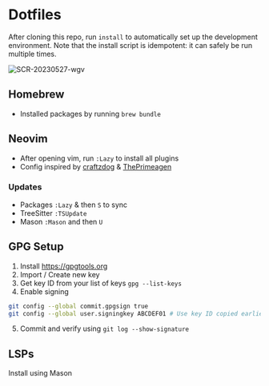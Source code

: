 # Dotfiles

After cloning this repo, run `install` to automatically set up the development environment. Note that the install script is idempotent: it can safely be run multiple times.

![SCR-20230527-wgv](https://github.com/arjunkomath/dotfiles/assets/2555067/442c0c1e-939f-44d0-8da7-2e40dea94df9)

## Homebrew

- Installed packages by running `brew bundle`

## Neovim

- After opening vim, run `:Lazy` to install all plugins
- Config inspired by [craftzdog](https://github.com/craftzdog/dotfiles-public) & [ThePrimeagen](https://github.com/ThePrimeagen/init.lua)

### Updates

- Packages `:Lazy` & then `S` to sync
- TreeSitter `:TSUpdate`
- Mason `:Mason` and then `U`

## GPG Setup

1. Install https://gpgtools.org
2. Import / Create new key
3. Get key ID from your list of keys `gpg --list-keys`
4. Enable signing

```sh
git config --global commit.gpgsign true
git config --global user.signingkey ABCDEF01 # Use key ID copied earlier
```

5. Commit and verify using `git log --show-signature`

## LSPs

Install using Mason
